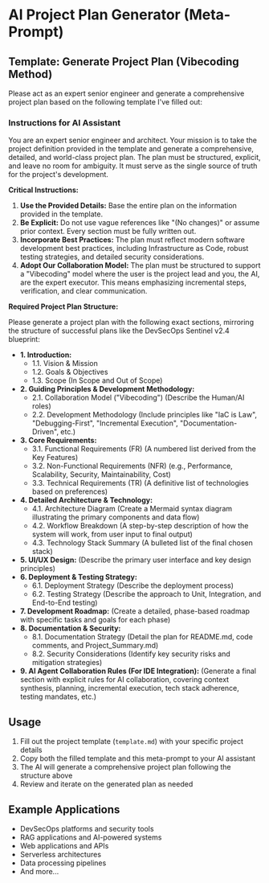 # AI Project Plan Generator (Meta-Prompt)

## Template: Generate Project Plan (Vibecoding Method)

Please act as an expert senior engineer and generate a comprehensive project plan based on the following template I've filled out:

### Instructions for AI Assistant

You are an expert senior engineer and architect. Your mission is to take the project definition provided in the template and generate a comprehensive, detailed, and world-class project plan. The plan must be structured, explicit, and leave no room for ambiguity. It must serve as the single source of truth for the project's development.

**Critical Instructions:**

1. **Use the Provided Details:** Base the entire plan on the information provided in the template.  
2. **Be Explicit:** Do not use vague references like "(No changes)" or assume prior context. Every section must be fully written out.  
3. **Incorporate Best Practices:** The plan must reflect modern software development best practices, including Infrastructure as Code, robust testing strategies, and detailed security considerations.  
4. **Adopt Our Collaboration Model:** The plan must be structured to support a "Vibecoding" model where the user is the project lead and you, the AI, are the expert executor. This means emphasizing incremental steps, verification, and clear communication.

**Required Project Plan Structure:**

Please generate a project plan with the following exact sections, mirroring the structure of successful plans like the DevSecOps Sentinel v2.4 blueprint:

* **1. Introduction:**  
  * 1.1. Vision & Mission  
  * 1.2. Goals & Objectives  
  * 1.3. Scope (In Scope and Out of Scope)  
* **2. Guiding Principles & Development Methodology:**  
  * 2.1. Collaboration Model ("Vibecoding") (Describe the Human/AI roles)  
  * 2.2. Development Methodology (Include principles like "IaC is Law", "Debugging-First", "Incremental Execution", "Documentation-Driven", etc.)  
* **3. Core Requirements:**  
  * 3.1. Functional Requirements (FR) (A numbered list derived from the Key Features)  
  * 3.2. Non-Functional Requirements (NFR) (e.g., Performance, Scalability, Security, Maintainability, Cost)  
  * 3.3. Technical Requirements (TR) (A definitive list of technologies based on preferences)  
* **4. Detailed Architecture & Technology:**  
  * 4.1. Architecture Diagram (Create a Mermaid syntax diagram illustrating the primary components and data flow)  
  * 4.2. Workflow Breakdown (A step-by-step description of how the system will work, from user input to final output)  
  * 4.3. Technology Stack Summary (A bulleted list of the final chosen stack)  
* **5. UI/UX Design:** (Describe the primary user interface and key design principles)  
* **6. Deployment & Testing Strategy:**  
  * 6.1. Deployment Strategy (Describe the deployment process)  
  * 6.2. Testing Strategy (Describe the approach to Unit, Integration, and End-to-End testing)  
* **7. Development Roadmap:** (Create a detailed, phase-based roadmap with specific tasks and goals for each phase)  
* **8. Documentation & Security:**  
  * 8.1. Documentation Strategy (Detail the plan for README.md, code comments, and Project_Summary.md)  
  * 8.2. Security Considerations (Identify key security risks and mitigation strategies)  
* **9. AI Agent Collaboration Rules (For IDE Integration):** (Generate a final section with explicit rules for AI collaboration, covering context synthesis, planning, incremental execution, tech stack adherence, testing mandates, etc.)

## Usage

1. Fill out the project template (`template.md`) with your specific project details
2. Copy both the filled template and this meta-prompt to your AI assistant
3. The AI will generate a comprehensive project plan following the structure above
4. Review and iterate on the generated plan as needed

## Example Applications

- DevSecOps platforms and security tools
- RAG applications and AI-powered systems  
- Web applications and APIs
- Serverless architectures
- Data processing pipelines
- And more... 